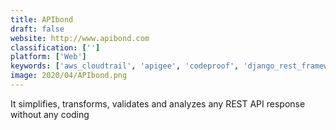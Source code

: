 ```yaml
---
title: APIbond
draft: false 
website: http://www.apibond.com
classification: ['']
platform: ['Web']
keywords: ['aws_cloudtrail', 'apigee', 'codeproof', 'django_rest_framework', 'dreamfactory', 'fusio', 'hexnode_mdm', 'justapis', 'microsoft_enterprise_mobility', 'postman_collections', 'pushlink', 'sentinet', 'stoplight', 'tyk', 'tyk_cloud', 'wso2_api_manager', 'zuludesk', 'apiman']
image: 2020/04/APIbond.png
---
```

It simplifies, transforms, validates and analyzes any REST API response without any coding